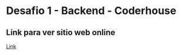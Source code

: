 # Desafio 1 - Backend - Coderhouse

## Link para ver sitio web online
<a href="https://tutealga.github.io/backend/">Link</a>
